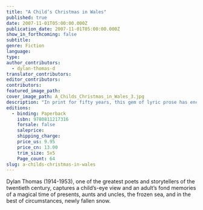 ```yaml
---
title: "A Child’s Christmas in Wales"
published: true
date: 2007-11-01T05:00:00.000Z
publication_date: 2007-11-01T05:00:00.000Z
show_in_forthcoming: false
subtitle:
genre: Fiction
language:
type:
author_contributors:
  - dylan-thomas-d
translator_contributors:
editor_contributors:
contributors:
featured_image_path:
cover_image_path: A_Childs_Christmas_in_Wales_3.jpg
description: "In print for fifty years, this gem of lyric prose has enchanted both young and old from its very first edition. "
editions:
  - binding: Paperback
    isbn: 9780811217316
    forsale: false
    saleprice:
    shipping_charge:
    price_us: 9.95
    price_cn: 13.00
    trim_size: 5x5
    Page_count: 64
slug: a-childs-christmas-in-wales
---
```


Dylan Thomas (1914-1953), one of the greatest poets and storytellers of the twentieth century, captures a child’s-eye view and an adult’s fond memories of a magical time of presents, aunts and uncles, the frozen sea, and in the best of circumstances, newly fallen snow.

